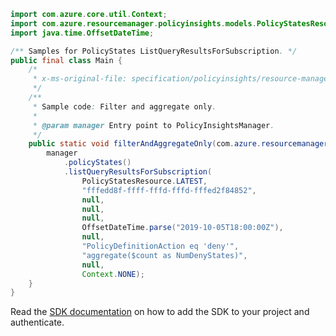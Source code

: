 ```java
import com.azure.core.util.Context;
import com.azure.resourcemanager.policyinsights.models.PolicyStatesResource;
import java.time.OffsetDateTime;

/** Samples for PolicyStates ListQueryResultsForSubscription. */
public final class Main {
    /*
     * x-ms-original-file: specification/policyinsights/resource-manager/Microsoft.PolicyInsights/stable/2019-10-01/examples/PolicyStates_FilterAndAggregateOnly.json
     */
    /**
     * Sample code: Filter and aggregate only.
     *
     * @param manager Entry point to PolicyInsightsManager.
     */
    public static void filterAndAggregateOnly(com.azure.resourcemanager.policyinsights.PolicyInsightsManager manager) {
        manager
            .policyStates()
            .listQueryResultsForSubscription(
                PolicyStatesResource.LATEST,
                "fffedd8f-ffff-fffd-fffd-fffed2f84852",
                null,
                null,
                null,
                OffsetDateTime.parse("2019-10-05T18:00:00Z"),
                null,
                "PolicyDefinitionAction eq 'deny'",
                "aggregate($count as NumDenyStates)",
                null,
                Context.NONE);
    }
}
```

Read the [SDK documentation](https://github.com/Azure/azure-sdk-for-java/blob/azure-resourcemanager-policyinsights_1.0.0-beta.2/sdk/policyinsights/azure-resourcemanager-policyinsights/README.md) on how to add the SDK to your project and authenticate.
